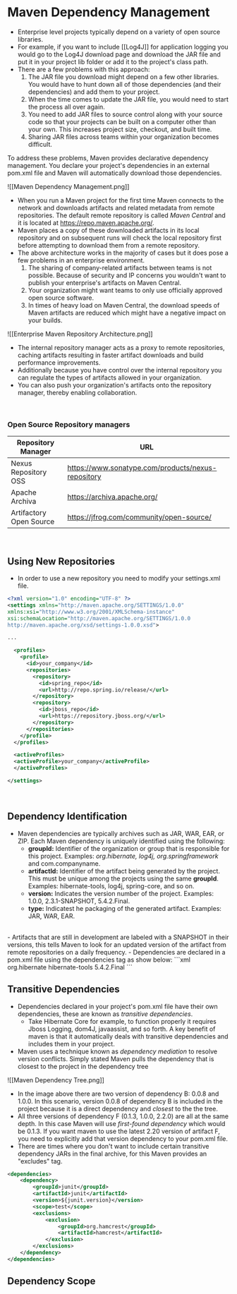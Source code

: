 # Maven Dependency Management
- Enterprise level projects typically depend on a variety of open source libraries. 
- For example, if you want to include [[Log4J]] for application logging you would go to the Log4J download page and download the JAR file and put it in your project lib folder or add it to the project's class path. 
- There are a few problems with this approach:
	1. The JAR file you download might depend on a few other libraries. You would have to hunt down all of those dependencies (and their dependencies) and add them to your project.
	2. When the time comes to update the JAR file, you would need to start the process all over again.
	3. You need to add JAR files to source control along with your source code so that your projects can be built on a computer other than your own. This increases project size, checkout, and built time.
	4. Sharing JAR files across teams within your organization becomes difficult.

To address these problems, Maven provides declarative dependency management. You declare your project's dependencies in an external pom.xml file and Maven will automatically download those dependencies.  

![[Maven Dependency Management.png]]

- When you run a Maven project for the first time Maven connects to the network and downloads artifacts and related metadata from remote repositories. The default remote repository is called *Maven Central* and it is located at https://repo.maven.apache.org/. 
- Maven places a copy of these downloaded artifacts in its local repository and on subsequent runs will check the local repository first before attempting to download them from a remote repository.
- The above architecture works in the majority of cases but it does pose a few problems in an enterprise environment.
	1. The sharing of company-related artifacts between teams is not possible. Because of security and IP concerns you wouldn't want to publish your enterprise's artifacts on Maven Central.
	2. Your organization might want teams to only use officially approved open source software.
	3. In times of heavy load on Maven Central, the download speeds of Maven artifacts are reduced which might have a negative impact on your builds.
  
![[Enterprise Maven Repository Architecture.png]]
- The internal repository manager acts as a proxy to remote repositories, caching artifacts resulting in faster artifact downloads and build performance improvements. 
- Additionally because you have control over the internal repository you can regulate the types of artifacts allowed in your organization. 
- You can also push your organization's artifacts onto the repository manager, thereby enabling collaboration.
<br>


### Open Source Repository managers
| Repository Manager      | URL                                                |
| ----------------------- | -------------------------------------------------- |
| Nexus Repository OSS    | https://www.sonatype.com/products/nexus-repository |
| Apache Archiva          | https://archiva.apache.org/                        |
| Artifactory Open Source | https://jfrog.com/community/open-source/                                                   |

<br>

## Using New Repositories
- In order to use a new repository you need to modify your settings.xml file.  
```xml
<?xml version="1.0" encoding="UTF-8" ?>
<settings xmlns="http://maven.apache.org/SETTINGS/1.0.0"
xmlns:xsi="http://www.w3.org/2001/XMLSchema-instance"
xsi:schemaLocation="http://maven.apache.org/SETTINGS/1.0.0
http://maven.apache.org/xsd/settings-1.0.0.xsd">

...

  <profiles>
    <profile>
      <id>your_company</id>
      <repositories>
        <repository>
          <id>spring_repo</id>
          <url>http://repo.spring.io/release/</url>
        </repository>
        <repository>
          <id>jboss_repo</id>
          <url>https://repository.jboss.org/</url>
        </repository>
	  </repositories>
	</profile>
  </profiles>

  <activeProfiles>
  <activeProfile>your_company</activeProfile>
  </activeProfiles>

</settings>
```

<br>

## Dependency Identification
- Maven dependencies are typically archives such as JAR, WAR, EAR, or ZIP. Each Maven dependency is uniquely identified using the following:
	- **groupId:** Identifier of the organization or group that is responsible for this project. Examples: *org.hibernate, log4j, org.springframework* and com.companyname.
	- **artifactId:** Identifier of the artifact being generated by the project. This must be unique among the projects using the same **groupId**. Examples: hibernate-tools, log4j, spring-core, and so on.
	- **version:** Indicates the version number of the project. Examples: 1.0.0, 2.3.1-SNAPSHOT, 5.4.2.Final.
	- **type:** Indicatest he packaging of the generated artifact. Examples: JAR, WAR, EAR.
<br>
- Artifacts that are still in development are labeled with a SNAPSHOT in their versions, this tells Maven to look for an updated version of the artifact from remote repositories on a daily frequency.
- Dependencies are declared in a pom.xml file using the dependencies tag as show below:
```xml
<dependencies>
	<dependency>
		<groupId>org.hibernate</groupId>
		<artifactId>hibernate-tools</artifactId>
		<version>5.4.2.Final</version>
	</dependency>
</dependencies>
``` 
<br>

## Transitive Dependencies
- Dependencies declared in your project's pom.xml file have their own dependencies, these are known as *transitive dependencies*. 
	- Take Hibernate Core for example, to function properly it requires Jboss Logging, dom4J, javaassist, and so forth. A key benefit of maven is that it automatically deals with transitive dependencies and includes them in your project.
- Maven uses a technique known as *dependency mediation* to resolve version conflicts. Simply stated Maven pulls the dependency that is closest to the project in the dependency tree  

![[Maven Dependency Tree.png]]
<br>
- In the image above there are two version of dependency B: 0.0.8 and 1.0.0. In this scenario, version 0.0.8 of dependency B is included in the project because it is a direct dependency and *closest* to the the tree. 
- All three versions of dependency F (0.1.3, 1.0.0, 2.2.0) are all at the same depth. In this case Maven will use *first-found dependency* which would be 0.1.3. If you want maven to use the latest 2.20 version of artifact F, you need to explicitly add that version dependency to your pom.xml file.
- There are times where you don't want to include certain transitive dependency JARs in the final archive, for this Maven provides an "excludes" tag.
```xml
<dependencies>
	<dependency>
		<groupId>junit</groupId>
		<artifactId>junit</artifactId>
		<version>${junit.version}</version>
		<scope>test</scope>
		<exclusions>
			<exclusion>
				<groupId>org.hamcrest</groupId>
				<artifactId>hamcrest</artifactId>
			</exclusion>
		</exclusions>
	</dependency>
</dependencies>
```

## Dependency Scope

